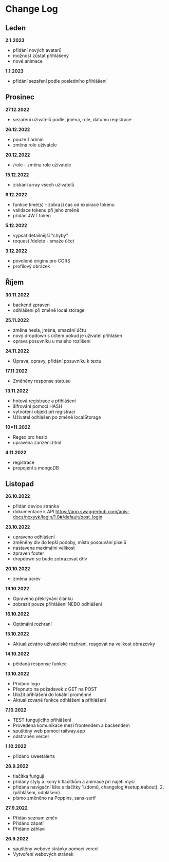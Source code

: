 # Change Log

## Leden

**2.1.2023**

* přidání nových avatarů
* možnost zůstat přihlášený
* nové animace

**1.1.2023**

* přidání sezaření podle posledního přihlášení

## Prosinec

**27.12.2022**
* sezaření uživatelů podle, jména, role, datumu registrace 

**26.12.2022**
* pouze 1 admin
* změna role uživatele

**20.12.2022**
* /role - změna role uživatele

**15.12.2022**
* získání array všech uživatelů

**6.12.2022**
* funkce time(s) - zobrazí čas od expirace tokenu
* validace tokenu při jeho změně
* přidán JWT token

**5.12.2022**
* vypsat detailnější "chyby"
* request /delete - smaže účet

**3.12.2022**
* povolené origins pro CORS
* profilový obrázek

## Říjem

**30.11.2022**
* backend zpraven
* odhlášení při změně local storage

**25.11.2022**
* změna hesla, jména, smazání účtu
* nový dropdown s účtem pokud je uživatel přihlášen
* oprava posuvníku u malého rozlišení

**24.11.2022**
* Úprava, opravy, přidání posuvníku k textu

**17.11.2022**
* Změněny response statusu

**13.11.2022**
* hotová registrace a přihlášení
* šifrování pomocí HASH
* vytvoření objekt při registraci
* Uživatel odhlášen po změně localStorage

**10*11.2022**
* Regex pro heslo
* upravena zarizeni.html

**4.11.2022**
* registrace
* propojení s mongoDB

## Listopad

**26.10.2022**
* přidán device stránka
* dokumentace k API https://app.swaggerhub.com/apis-docs/noxyyk/login/1.0#/default/post_login

**23.10.2022**
* upraveno odhlášení
* změněny div do lepší podoby, místo posouvání pixelů
* nastavena maximální velikost
* zpraven footer
* dropdown se bude zobrazovat dřív

**20.10.2022**
* změna barev

**19.10.2022**
* Opraveno překrývání článku
* zobrazit pouze přihlášení NEBO odhlášení

**16.10.2022**
* Optimální rozhraní

**15.10.2022**
* Aktualizováno uživatelské rozhraní, reagovat na velikost obrazovky

**14.10.2022**
* pčidaná response funkce

**13.10.2022**
* Přidáno logo
* Přepnuto na požadavek z GET na POST
* Uložit přihlášení do lokální proměnné
* Aktualizované funkce odhlášení a přihlášení

**7.10.2022**
* TEST fungujícího přihlášení
* Provedena komunikace mezi frontendem a backendem
* spuštěný web pomocí railway.app
* odstraněn vercel

**1.10.2022**
* přidáno sweetalerts

**28.9.2022**
* tlačítka fungují
* přidány styly a ikony k tlačítkům a animace při najetí myší
* přidána navigační lišta s tlačítky 1.(domů, changelog,#setup,#about), 2.(přihlášení, odhlášení)
* písmo změněno na Poppins, sans-serif
  
**27.9.2022**
* Přidán seznam změn 
* Přidáno zápatí 
* Přidáno záhlaví

**26.9.2022**
* spuštěny webové stránky pomocí vercel 
* Vytvoření webových stránek